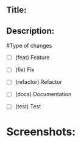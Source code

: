 ## Title:


## Description:




#Type of changes
- [ ] (feat) Feature
- [ ] (fix) Fix
- [ ] (refactor) Refactor
- [ ] (docs) Documentation
- [ ] (test) Test



# Screenshots: